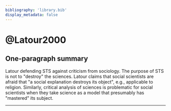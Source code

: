 ```yaml
---
bibliography: 'library.bib'
display_metadata: false
---
```


# @Latour2000

## One-paragraph summary

Latour defending STS against criticism from sociology. The purpose of STS is not to "destroy" the sciences. Latour claims that social scientists are afraid that "a social explanation destroys its object", e.g., applicable to religion. Similarly, critical analysis of sciences is problematic for social scientists when they take science as a model that presumably has "mastered" its subject.

---